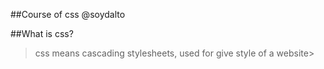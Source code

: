 ##Course of css @soydalto

##What is css?

>css means cascading stylesheets, used for give style of a website>
